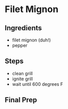 # Filet Mignon

## Ingredients
* filet mignon (duh!)
* pepper

## Steps
* clean grill
* ignite grill
* wait until 600 degrees F


## Final Prep


